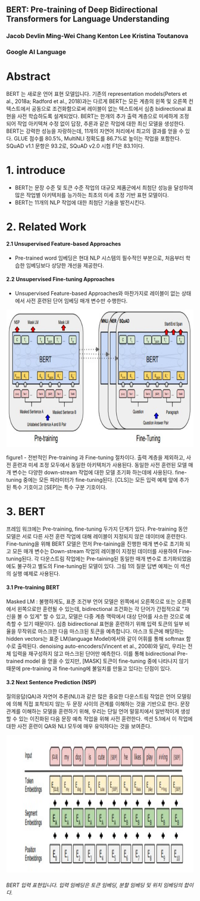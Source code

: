 ## BERT: Pre-training of Deep Bidirectional Transformers for Language Understanding


### Jacob Devlin Ming-Wei Chang Kenton Lee Kristina Toutanova
### Google AI Language

# Abstract

BERT 는 새로운 언어 표현 모델입니다. 기존의 representation models(Peters et al., 2018a; Radford et al., 2018)과는 다르게 BERT는 모든 계층의 왼쪽 및 오른쪽 컨텍스트에서 공동으로 조건화함으로써 레이블이 없는 텍스트에서 심층 bidirectional 표현을 사전 학습하도록 설계되었다. BERT는 한개의 추가 출력 계층으로 미세하게 조정되어 작업 아키텍쳐 수정 없이 답장, 추론과 같은 작업에 대한 최신 모델을 생성한다.
BERT는 강력한 성능을 자랑하는데, 11개의 자연어 처리에서 최고의 결과를 얻을 수 있다. GLUE 점수를 80.5%, MultiNLI 정확도를 86.7%로 높이는 작업을 포함한다. SQuAD v1.1 문항은 93.2로, SQuAD v2.0 시험 F1은 83.1이다.

# 1. introduce

- BERT는 문장 수준 및 토큰 수준 작업의 대규모 제품군에서 최첨단 성능을 달성하여 많은 작업별 아키텍처를 능가하는 최초의 미세 조정 기반 표현 모델이다.
- BERT는 11개의 NLP 작업에 대한 최첨단 기술을 발전시킨다.

# 2. Related Work

#### 2.1 Unsupervised Feature-based Approaches
- Pre-trained word 임베딩은 현대 NLP 시스템의 필수적인 부분으로, 처음부터 학습한 임베딩보다 상당한 개선을 제공한다.

#### 2.2 Unsupervised Fine-tuning Approaches
- Unsupervised Feature-based Approaches와 마찬가지로 레이블이 없는 상태에서 사전 훈련된 단어 임베딩 매개 변수만 수행한다.

<img src="img/figure1.jpg"  width="700" height="370">

figure1 -  전반적인 Pre-training 과 Fine-tuning 절차이다. 출력 계층을 제외하고, 사전 훈련과 미세 조정 모두에서 동일한 아키텍처가 사용된다.
동일한 사전 훈련된 모델 매개 변수는 다양한 down-stream 작업에 대한 모델 초기화 하는데에 사용된다. fine-tuning 중에는 모든 파라미터가 fine-tuning된다.
[CLS]는 모든 입력 예제 앞에 추가된 특수 기호이고 [SEP]는 특수 구분 기호이다.

# 3. BERT
 프레임 워크에는 Pre-training, fine-tuning 두가지 단계가 있다. Pre-training 동안 모델은 서로 다른 사전 훈련 작업에 대해 레이블이 지정되지 않은 데이터에
훈련한다. Fine-tuning을 위해 BERT 모델은 먼저 Pre-taining을 진행한 매개 변수로 초기화 되고 모든 매개 변수는 Down-stream 작업의 레이블이 지정된 데이터를 
사용하여 Fine-tuning된다. 각 다운스트림 작업에는 Pre-taining된 동일한 매개 변수로 초기화되었음에도 불구하고 별도의 Fine-tuning된 모델이 있다. 그림 1의 질문 답변 
예제는 이 섹션의 실행 예제로 사용된다.

#### 3.1 Pre-training BERT

Masked LM :  불행하게도, 표준 조건부 언어 모델은 왼쪽에서 오른쪽으로 또는 오른쪽에서 왼쪽으로만 훈련될 수 있는데, bidirectional 조건화는 각 단어가 간접적으로 "자신을 볼 수 있게" 할 수 있고,
모델은 다중 계층 맥락에서 대상 단어를 사소한 것으로 예측할 수 있기 때문이다. 심층 bidirectional 표현을 훈련하기 위해 입력 토큰의 일부 비율을 무작위로 마스크한 다음 마스크된 토큰을 예측합니다.
마스크 토큰에 해당하는 hidden vectors는 표준 LM(language Model)에서와 같이 어휘를 통해 softmax 함수로 출력된다. denoising auto-encoders(Vincent et al., 2008)와 달리, 우리는 전체 입력을 
재구성하지 않고 마스크된 단어만 예측한다.
 이를 통해 bidirectional Pre-trained model 을 얻을 수 있지만, [MASK] 토큰이 fine-tuning 중에 나타나지 않기 때문에 pre-training 과 fine-tuning에 불일치를 만들고 있다는 단점이 있다.

#### 3.2 Next Sentence Prediction (NSP)

질의응답(QA)과 자연어 추론(NLI)과 같은 많은 중요한 다운스트림 작업은 언어 모델링에 의해 직접 포착되지 않는 두 문장 사이의 관계를 이해하는 것을 기반으로 한다.
문장 관계를 이해하는 모델을 훈련하기 위해, 우리는 단일 언어 말뭉치에서 일반적이게 생성할 수 있는 이진화된 다음 문장 예측 작업을 위해 사전 훈련한다.
섹션 5.1에서 이 작업에 대한 사전 훈련이 QA와 NLI 모두에 매우 유익하다는 것을 보여준다.

<img src="img/그림2.jpg"  width="700" height="370">

###### BERT 입력 표현입니다. 입력 임베딩은 토큰 임베딩, 분할 임베딩 및 위치 임베딩의 합이다.








